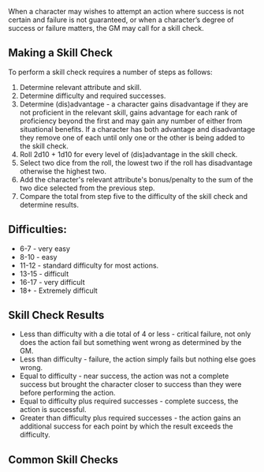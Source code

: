When a character may wishes to attempt an action where success is not certain and failure is not guaranteed, or when a character’s degree of success or failure matters, the GM may call for a skill check.

## Making a Skill Check
To perform a skill check requires a number of steps as follows:
1. Determine relevant attribute and skill.
2. Determine difficulty and required successes.
2. Determine (dis)advantage - a character gains disadvantage if they are not proficient in the relevant skill, gains advantage for each rank of proficiency beyond the first and may gain any number of either from situational benefits. If a character has both advantage and disadvantage they remove one of each until only one or the other is being added to the skill check.
3. Roll 2d10 + 1d10 for every level of (dis)advantage in the skill check.
4. Select two dice from the roll, the lowest two if the roll has disadvantage otherwise the highest two.
5. Add the character's relevant attribute's bonus/penalty to the sum of the two dice selected from the previous step.
6. Compare the total from step five to the difficulty of the skill check and determine results.

## Difficulties:
* 6-7 - very easy
* 8-10 - easy
* 11-12 - standard difficulty for most actions.
* 13-15 - difficult
* 16-17 - very difficult
* 18+ - Extremely difficult

## Skill Check Results
* Less than difficulty with a die total of 4 or less - critical failure, not only does the action fail but something went wrong as determined by the GM.
* Less than difficulty - failure, the action simply fails but nothing else goes wrong.
* Equal to difficulty -  near success, the action was not a complete success but brought the character closer to success than they were before performing the action.
* Equal to difficulty plus required successes - complete success, the action is successful.
* Greater than difficulty plus required successes - the action gains an additional success for each point by which the result exceeds the difficulty.

## Common Skill Checks
